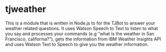 # tjweather
This is a module that is written in Node.js to for the TJBot to answer your weather related questions. It uses Watson Speech to Text to listen to what you say and processes your commands (e.g "what is the weather in San Francisco, california?"), gets the information from IBM Weather Insights API and uses Watson Text to Speech to give you the weather information.
